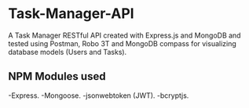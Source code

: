 # Task-Manager-API
A Task Manager RESTful API created with Express.js and MongoDB and tested using Postman, Robo 3T and MongoDB compass for visualizing database models (Users and Tasks).

## NPM Modules used
-Express.
-Mongoose.
-jsonwebtoken (JWT).
-bcryptjs.
